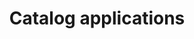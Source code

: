---
layout: apps
title: Catalog applications
description: 
heading: Catalog applications
perex: Need a CHESTER for immediate deployment? Catalog applications are ready for immediate use in your IoT project.
meta_title: CHESTER catalog applications | Configurable NB-IoT/LTE-M/LoRaWAN devices ready for deployment
meta_description: 
menu:
    chester:
        weight: 50
---